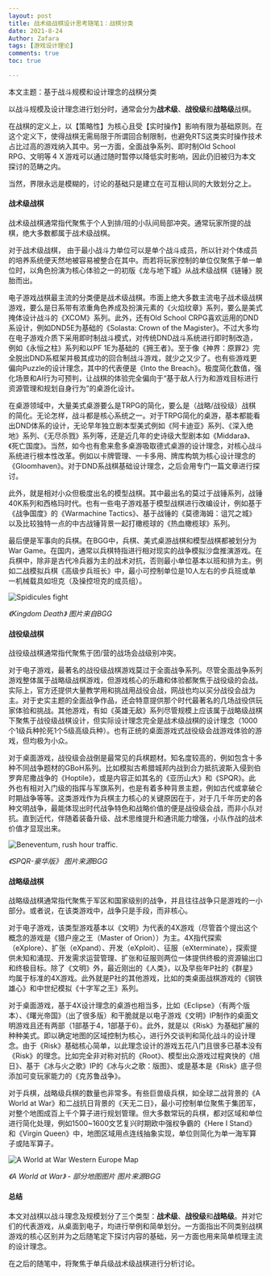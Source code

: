 ```yaml
---
layout: post
title: 战术级战棋设计思考随笔1：战棋分类
date: 2021-8-24
Author: Zafara
tags: [游戏设计理论]
comments: true
toc: true

---
```


本文主题：基于战斗规模和设计理念的战棋分类

以战斗规模及设计理念进行划分时，通常会分为**战术级**、**战役级**和**战略级**战棋。

在战棋的定义上，以【策略性】为核心且受【实时操作】影响有限为基础原则。在这个定义下，使得战棋无需局限于所谓回合制限制，也避免RTS这类实时操作技术占比过高的游戏纳入其中。另一方面，全面战争系列、即时制Old School　RPG、文明等４Ｘ游戏可以通过随时暂停以降低实时影响，因此仍旧被归为本文探讨的范畴之内。

当然，界限永远是模糊的，讨论的基础只是建立在可互相认同的大致划分之上。

#### 战术级战棋

战术级战棋通常指代聚焦于个人到排/班的小队间局部冲突。通常玩家所提的战棋，绝大多数都属于战术级战棋。

对于战术级战棋， 由于最小战斗力单位可以是单个战斗成员，所以针对个体成员的培养系统便天然地被容易被整合在其中。而若将玩家控制的单位仅聚焦于单一单位时，以角色扮演为核心体验之一的初版《龙与地下城》从战术级战棋《链锤》脱胎而出。

电子游戏战棋最主流的分类便是战术级战棋。市面上绝大多数主流电子战术级战棋游戏，要么是日系带有浓重角色养成及扮演元素的《火焰纹章》系列，要么是美式掩体设计战斗的《XCOM》系列。此外，还有Old School CRPG喜欢运用的DND系设计，例如DND5E为基础的《Solasta: Crown of the Magister》。不过大多均在电子游戏介质下采用即时制战斗模式，对传统DND战斗系统进行即时制改造，例如《永恒之柱》系列和以PF 1E为基础的《拥王者》。至于像《神界：原罪2》完全脱出DND系框架并极其成功的回合制战斗游戏，就少之又少了。也有些游戏更偏向Puzzle的设计理念，其中的代表便是《Into the Breach》。极度简化数值，强化场景和AI行为可预判，让战棋的体验完全偏向于“基于敌人行为和游戏目标进行资源管理和规划自身行为”的桌游化设计。

在桌游领域中，大量美式桌游要么是TRPG的简化，要么是（战略/战役级）战棋的简化。无论怎样，战斗都是核心系统之一。对于TRPG简化的桌游，基本都能看出DND体系的设计，无论早年独立剧本型美式例如《阿卡迪亚》系列、《深入绝地》系列、《无尽杀戮》系列等，还是近几年的史诗级大型剧本如《Middara》、《死亡国度》。当然，如今也有愈来愈多桌游吸取德式桌游的设计理念，对核心战斗系统进行根本性改革。例如以卡牌管理、一卡多用、牌库构筑为核心设计理念的《Gloomhaven》。对于DND系战棋基础设计理念，之后会用专门一篇文章进行探讨。

此外，就是相对小众但极度出名的模型战棋。其中最出名的莫过于战锤系列，战锤40K系列和西格玛时代。也有一些电子游戏基于模型战棋进行改编设计，例如基于《战争国度》的《Warmachine Tactics》、基于战锤的《莫德海姆：诅咒之城》以及比较独特一点的中古战锤背景一起打橄榄球的《热血橄榄球》系列。

最后便是军事向的兵棋。在BGG中，兵棋、美式桌游战棋和模型战棋都被划分为War Game。在国内，通常以兵棋特指进行相对现实的战争模拟沙盘推演游戏。在兵棋中，除非是古代冷兵器为主的战术对抗，否则最小单位基本以班和排为主。例如二战模拟兵棋《高级步兵班长》中，最小可控制单位是10人左右的步兵班或单一机械载具如坦克（及操控坦克的成员组）。

![Spidicules fight](https://cf.geekdo-images.com/Qv9qixImNcmlQHbDpwpM1Q__imagepage/img/xCOy8_3MDohu7qoeESooid7OxLU=/fit-in/900x600/filters:no_upscale():strip_icc()/pic3138889.jpg)

*《Kingdom Death》 图片来自BGG*

#### 战役级战棋

战役级战棋通常指代聚焦于团/营的战场会战级别冲突。

对于电子游戏，最著名的战役级战棋游戏莫过于全面战争系列。尽管全面战争系列游戏整体属于战略级战棋游戏，但游戏核心的乐趣和体验都聚焦于战役级的会战。实际上，官方还提供大量教学用和挑战用战役会战，网战也均以买分战役会战为主。对于史实主题的全面战争作品，还会特意提供那个时代最著名的几场战役供玩家体验和挑战。其他游戏，有如《英雄无敌》系列尽管规模上应该属于战略级战棋下聚焦于战役级战棋设计，但实际设计理念完全是战术级战棋的设计理念（1000个1级兵种抡死1个5级高级兵种）。也有正统的桌面游戏式战役级会战游戏体验的游戏，但均极为小众。

对于桌面游戏，战役级会战倒是最常见的兵棋题材。知名度较高的，例如包含十多种不同战争题材的GBoH系列。比如模拟古希腊城邦内战到合力抵抗波斯入侵到伯罗奔尼撒战争的《Hoptile》，或是内容正如其名的《亚历山大》和《SPQR》。此外也有相对入门级的指挥与军旗系列，也是有着多种背景主题，例如古代或拿破仑时期战争等等。这类游戏作为兵棋主力核心的关键原因在于，对于几千年历史的各种文明战争，最能体现出时代战争特色和战略价值的便是战役级会战，而非小队对抗。直到近代，伴随着装备升级、战术思维提升和通讯能力增强，小队作战的战术价值才显现出来。

![Beneventum, rush hour traffic.](https://cf.geekdo-images.com/lB8oDJquNNq9Wzg0SFT40Q__imagepage/img/m2cyJSxygDqXohh72unG3Wju-g4=/fit-in/900x600/filters:no_upscale():strip_icc()/pic1655796.jpg)

*《SPQR-豪华版》* *图片来源BGG*

#### 战略级战棋

战略级战棋通常指代聚焦于军区和国家级别的战争，并且往往战争只是游戏的一小部分。或者说，在该类游戏中，战争只是手段，而非核心。

对于电子游戏，该类型游戏基本以《文明》为代表的4X游戏（尽管首个提出这个概念的游戏是《猎户座之王（Master of Orion））为主。4X指代探索（eXplore）、扩张（eXpand）、开发（eXploit）、征服（eXterminate），探索提供未知和涌现、开发需求运营管理、扩张和征服则两位一体提供终极的资源输出口和终极目标。除了《文明》外，最近刚出的《人类》，以及早些年P社的《群星》均属于标准的4X游戏。此外就是P社的其他游戏，比如的类桌面战棋游戏的《钢铁雄心》和中世纪模拟《十字军之王》系列。

对于桌面游戏，基于4X设计理念的桌游也相当多，比如《Eclipse》（有两个版本）、《曙光帝国》（出了很多版）和干脆就是以电子游戏《文明》IP制作的桌面文明游戏且还有两部（1部基于4，1部基于6）。此外，就是以《Risk》为基础扩展的种种美式。即以确定地图的区域控制为核心，进行外交谈判和简化战斗的设计理念。由于《Risk》基础核心简单，以此理念设计的游戏五花八门且很多已基本没有《Risk》的理念。比如完全非对称对抗的《Root》、模型出众游戏过程爽快的《旭日》、基于《冰与火之歌》IP的《冰与火之歌：版图》、或是基本是《Risk》底子但添加可变玩家能力的《克苏鲁战争》。

对于兵棋，战略级兵棋的数量也非常多。有些巨兽级兵棋，如全球二战背景的《A World at War》和二战抗日背景的《天无二日》，最小可控制单位聚焦于集团军，对整个地图成百上千个算子进行规划管理。但大多数常玩的兵棋，都对区域和单位进行简化处理，例如1500~1600文艺复兴时期欧中强权争霸的《Here I Stand》和《Virgin Queen》中，地图区域用点连线抽象实现，单位则简化为单一海军算子或陆军算子。

![A World at War Western Europe Map](https://cf.geekdo-images.com/zG2bMoixdD47dePpPYGVDQ__imagepage/img/ACB8jvCkUMTYfHKWYr9DRS-TtCE=/fit-in/900x600/filters:no_upscale():strip_icc()/pic521870.jpg)

*《A World at War》 - 部分地图图片 图片来源BGG*

#### 总结

本文对战棋以战斗理念及规模划分了三个类型：**战术级**、**战役级**和**战略级**。并对它们的代表游戏，从桌面到电子，均进行举例和简单划分。一方面指出不同类别战棋游戏的核心区别并为之后随笔定下探讨内容的基础，另一方面也用来简单梳理主流的设计理念。

在之后的随笔中，将聚焦于单兵级战术级战棋进行分析讨论。

